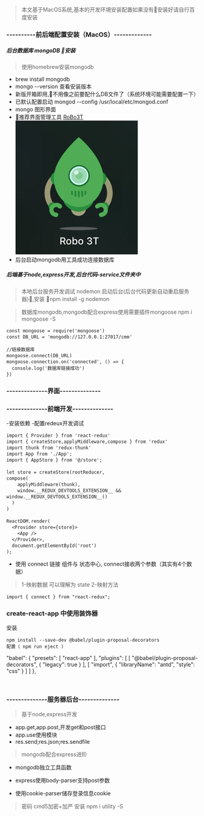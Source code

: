 
> 本文基于MacOS系统,基本的开发环境安装配置如果没有安装好请自行百度安装
### ----------前后端配置安装（MacOS）-------------

##### 后台数据库 mongoDB 安装
>使用homebrew安装mongodb
- brew install mongodb
- mongo --version 查看安装版本
- 新版开箱即用,不用像之前要配什么DB文件了（系统环境可能需要配置一下）
- 已默认配置启动 mongod --config /usr/local/etc/mongod.conf
- mongo 图形界面
- 推荐界面管理工具 [RoBo3T](https://robomongo.org/)
![RoBo3T](./screenshots/RoBo3T.png)
- 后台启动mongodb用工具成功连接数据库

##### 后端基于node,express开发,后台代码-service文件夹中

> 本地后台服务开发调试 nodemon 启动后台(后台代码更新自动重启服务器),安装
npm install -g nodemon

> 数据库mongodb,mongodb配合express使用需要插件mongoose
npm i mongoose -S

```
const mongoose = require('mongoose')
const DB_URL = 'mongodb://127.0.0.1:27017/cmm'

//链接数据库
mongoose.connect(DB_URL)
mongoose.connection.on('connected', () => {
  console.log('数据库链接成功')
})

```


### --------------界面--------------
<!-- ![登录页面](./screenshots/login.png) -->

### --------------前端开发--------------
-安装依赖
-配置redeux开发调试
```
import { Provider } from 'react-redux'
import { createStore,applyMiddleware,compose } from 'redux'
import thunk from 'redux-thunk'
import App from './App';
import { AppStore } from '@/store';

let store = createStore(rootReducer,
compose(
    applyMiddleware(thunk),
    window.__REDUX_DEVTOOLS_EXTENSION__ && window.__REDUX_DEVTOOLS_EXTENSION__()
  )  
)

ReactDOM.render(
  <Provider store={store}>
    <App />
  </Provider>,
  document.getElementById('root')
);

```

- 使用 connect 链接 组件与 状态中心, connect接收两个参数（其实有4个数据）
> 1-映射数据 可以理解为 state 
> 2-映射方法 

```
import { connect } from "react-redux";

```

### create-react-app 中使用装饰器
安装 
```
npm install --save-dev @babel/plugin-proposal-decorators
配置（ npm run eject )
```
  "babel": {
    "presets": [
      "react-app"
    ],
    "plugins": [
      [
        "@babel/plugin-proposal-decorators",
        {
          "legacy": true
        }
      ],
      [
        "import",
        {
          "libraryName": "antd",
          "style": "css"
        }
      ]
    ]
  },
```


```

### --------------服务器后台--------------


> 基于node,express开发

- app.get,app.post,开发get和post接口
- app.use使用模块
- res.send;res.json;res.sendfile


> mongodb配合express进阶

- mongodb独立工具函数

- express使用body-parser支持post参数

- 使用cookie-parser储存登录信息cookie

>密码 cmd5加密+加严 安装 npm i utility -S

